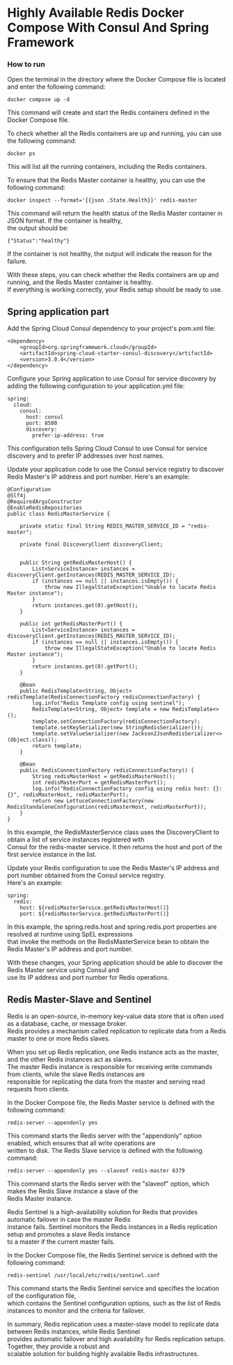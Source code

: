 # Highly Available Redis Docker Compose With Consul And Spring Framework

### How to run

<p>Open the terminal in the directory where the Docker Compose file is located and enter the following command:</p>

```docker compose up -d```
<p>This command will create and start the Redis containers defined in the Docker Compose file.</p>

<p>To check whether all the Redis containers are up and running, you can use the following command:</p>

```docker ps```
<p>This will list all the running containers, including the Redis containers.</p>

<p>To ensure that the Redis Master container is healthy, you can use the following command:</p>

```docker inspect --format='{{json .State.Health}}' redis-master```
<p>This command will return the health status of the Redis Master container in JSON format. If the container is healthy,<br>
the output should be:</p>

```{"Status":"healthy"}```
<p>If the container is not healthy, the output will indicate the reason for the failure.</p>

<p>With these steps, you can check whether the Redis containers are up and running, and the Redis Master container is healthy.<br>
If everything is working correctly, your Redis setup should be ready to use.</p>

## Spring application part

<p>Add the Spring Cloud Consul dependency to your project's pom.xml file:</p>

```
<dependency>
    <groupId>org.springframework.cloud</groupId>
    <artifactId>spring-cloud-starter-consul-discovery</artifactId>
    <version>3.0.4</version>
</dependency> 
```

<p>Configure your Spring application to use Consul for service discovery by adding the following configuration to your application.yml file:</p>

```
spring:
  cloud:
    consul:
      host: consul
      port: 8500
      discovery:
        prefer-ip-address: true
```

<p>This configuration tells Spring Cloud Consul to use Consul for service discovery and to prefer IP addresses over host names.</p>

<p>Update your application code to use the Consul service registry to discover Redis Master's IP address and port number. Here's an example:</p>

```
@Configuration
@Slf4j
@RequiredArgsConstructor
@EnableRedisRepositories
public class RedisMasterService {

    private static final String REDIS_MASTER_SERVICE_ID = "redis-master";

    private final DiscoveryClient discoveryClient;


    public String getRedisMasterHost() {
        List<ServiceInstance> instances = discoveryClient.getInstances(REDIS_MASTER_SERVICE_ID);
        if (instances == null || instances.isEmpty()) {
            throw new IllegalStateException("Unable to locate Redis Master instance");
        }
        return instances.get(0).getHost();
    }

    public int getRedisMasterPort() {
        List<ServiceInstance> instances = discoveryClient.getInstances(REDIS_MASTER_SERVICE_ID);
        if (instances == null || instances.isEmpty()) {
            throw new IllegalStateException("Unable to locate Redis Master instance");
        }
        return instances.get(0).getPort();
    }

    @Bean
    public RedisTemplate<String, Object> redisTemplate(RedisConnectionFactory redisConnectionFactory) {
        log.info("Redis Template config using sentinel");
        RedisTemplate<String, Object> template = new RedisTemplate<>();
        template.setConnectionFactory(redisConnectionFactory);
        template.setKeySerializer(new StringRedisSerializer());
        template.setValueSerializer(new Jackson2JsonRedisSerializer<>(Object.class));
        return template;
    }

    @Bean
    public RedisConnectionFactory redisConnectionFactory() {
        String redisMasterHost = getRedisMasterHost();
        int redisMasterPort = getRedisMasterPort();
        log.info("RedisConnectionFactory config using redis host: {}:{}", redisMasterHost, redisMasterPort);
        return new LettuceConnectionFactory(new RedisStandaloneConfiguration(redisMasterHost, redisMasterPort));
    }
}
```
<p>In this example, the RedisMasterService class uses the DiscoveryClient to obtain a list of service instances registered with<br>
Consul for the redis-master service. It then returns the host and port of the first service instance in the list.</p>

<p>Update your Redis configuration to use the Redis Master's IP address and port number obtained from the Consul service registry.<br>
Here's an example:</p>

```
spring:
  redis:
    host: ${redisMasterService.getRedisMasterHost()}
    port: ${redisMasterService.getRedisMasterPort()}
```
<p>In this example, the spring.redis.host and spring.redis.port properties are resolved at runtime using SpEL expressions<br>
that invoke the methods on the RedisMasterService bean to obtain the Redis Master's IP address and port number.</p>

<p>With these changes, your Spring application should be able to discover the Redis Master service using Consul and<br>
use its IP address and port number for Redis operations.</p>



## Redis Master-Slave and Sentinel

<p> Redis is an open-source, in-memory key-value data store that is often used as a database, cache, or message broker.<br> 
Redis provides a mechanism called replication to replicate data from a Redis master to one or more Redis slaves.</p>

<p> When you set up Redis replication, one Redis instance acts as the master, and the other Redis instances act as slaves.<br>
The master Redis instance is responsible for receiving write commands from clients, while the slave Redis instances are<br>
responsible for replicating the data from the master and serving read requests from clients.</p>

<p>In the Docker Compose file, the Redis Master service is defined with the following command:</p>

```redis-server --appendonly yes ```
<p>This command starts the Redis server with the "appendonly" option enabled, which ensures that all write operations are<br>
written to disk. The Redis Slave service is defined with the following command:</p>

```redis-server --appendonly yes --slaveof redis-master 6379```
<p>This command starts the Redis server with the "slaveof" option, which makes the Redis Slave instance a slave of the<br> 
Redis Master instance.</p>

<p>Redis Sentinel is a high-availability solution for Redis that provides automatic failover in case the master Redis<br> 
instance fails. Sentinel monitors the Redis instances in a Redis replication setup and promotes a slave Redis instance<br>
to a master if the current master fails.</p>

<p>In the Docker Compose file, the Redis Sentinel service is defined with the following command:</p>

```redis-sentinel /usr/local/etc/redis/sentinel.conf```
<p>This command starts the Redis Sentinel service and specifies the location of the configuration file, <br>
which contains the Sentinel configuration options, such as the list of Redis instances to monitor and the criteria for failover.</p>

<p>In summary, Redis replication uses a master-slave model to replicate data between Redis instances, while Redis Sentinel<br>
provides automatic failover and high availability for Redis replication setups. Together, they provide a robust and<br>
scalable solution for building highly available Redis infrastructures.</p>